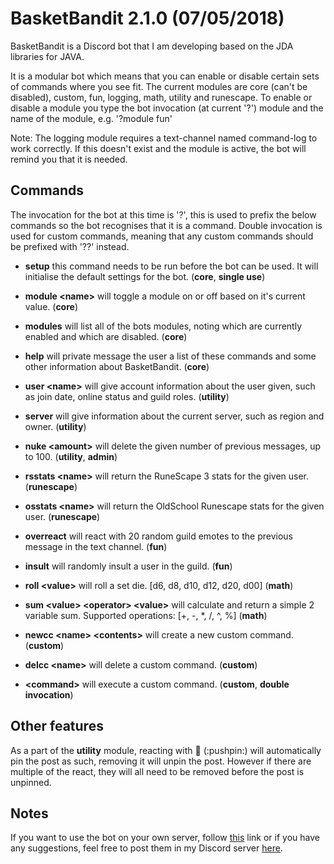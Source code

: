 # BasketBandit 2.1.0 (07/05/2018) 
BasketBandit is a Discord bot that I am developing based on the JDA libraries for JAVA.

It is a modular bot which means that you can enable or disable certain sets of commands where you see fit. The current modules are core (can't be disabled), custom, fun, logging, math, utility and runescape.
To enable or disable a module you type the bot invocation (at current '?') module and the name of the module, e.g. '?module fun'

Note: The logging module requires a text-channel named command-log to work correctly. If this doesn't exist and the module is active, the bot will remind you that it is needed.

## Commands

The invocation for the bot at this time is '?', this is used to prefix the below commands so the bot recognises that it is a command. Double invocation is used for custom commands, meaning that any custom commands should be prefixed with '??' instead.

- __setup__ this command needs to be run before the bot can be used. It will initialise the default settings for the bot. (__core__, __single use__)

- __module \<name\>__ will toggle a module on or off based on it's current value. (__core__)

- __modules__ will list all of the bots modules, noting which are currently enabled and which are disabled. (__core__)

- __help__ will private message the user a list of these commands and some other information about BasketBandit. (__core__)

- __user \<name\>__ will give account information about the user given, such as join date, online status and guild roles. (__utility__)

- __server__ will give information about the current server, such as region and owner. (__utility__)

- __nuke \<amount\>__ will delete the given number of previous messages, up to 100. (__utility__, __admin__)

- __rsstats \<name\>__ will return the RuneScape 3 stats for the given user. (__runescape__)

- __osstats \<name\>__ will return the OldSchool Runescape stats for the given user. (__runescape__)

- __overreact__ will react with 20 random guild emotes to the previous message in the text channel. (__fun__)

- __insult__ will randomly insult a user in the guild. (__fun__)

- __roll \<value\>__ will roll a set die. [d6, d8, d10, d12, d20, d00] (__math__)

- __sum \<value\> \<operator\> \<value\>__ will calculate and return a simple 2 variable sum. Supported operations: [+, -, *, /, ^, %] (__math__)

- __newcc \<name\> \<contents\>__ will create a new custom command. (__custom__)

- __delcc \<name\>__ will delete a custom command. (__custom__)

- __\<command\>__ will execute a custom command. (__custom__, __double invocation__)

## Other features

As a part of the __utility__ module, reacting with :pushpin: (\:pushpin\:) will automatically pin the post as such, removing it will unpin the post. However if there are multiple of the react, they will all need to be removed before the post is unpinned.

## Notes

If you want to use the bot on your own server, follow [this](https://discordapp.com/oauth2/authorize?client_id=420682957007880223&permissions=8&scope=bot) link or if you have any suggestions, feel free to post them in my Discord server [here](https://discord.gg/QcwghsA).